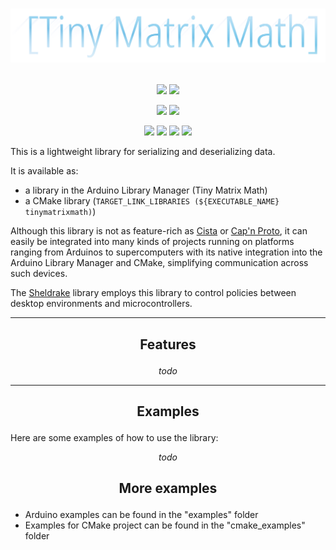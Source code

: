 <h1>
  <p align="center"> 
  <img src=https://raw.githubusercontent.com/m516/TinySerializer/main/docs/banner.png> 
  </p>
</h1>

<p align="center"> 
  <img src=https://github.com/m516/TinySerializer/actions/workflows/cmake_docs.yml/badge.svg>
  <img src=https://github.com/m516/TinySerializer/actions/workflows/cmake_tests.yml/badge.svg>
</p>

<p align="center"> 
<img src=https://github.com/m516/TinySerializer/actions/workflows/arduino_compile_examples.yml/badge.svg>
<img src=https://github.com/m516/TinySerializer/actions/workflows/arduino_lint.yml/badge.svg>
</p>

<p align="center"> 
<img src=https://img.shields.io/github/issues/m516/TinySerializer>
<img src=https://img.shields.io/github/forks/m516/TinySerializer>
<img src=https://img.shields.io/github/stars/m516/TinySerializer>
<img src=https://img.shields.io/github/license/m516/TinySerializer>
</p>


This is a lightweight library for serializing and deserializing data.

It is available as:
* a library in the Arduino Library Manager (Tiny Matrix Math)
* a CMake library (`TARGET_LINK_LIBRARIES (${EXECUTABLE_NAME} tinymatrixmath)`)

Although this library is not 
as feature-rich as [Cista](https://github.com/felixguendling/cista)
or [Cap'n Proto](https://capnproto.org/capnp-tool.html), it can easily be integrated into 
many kinds of projects running on platforms ranging from Arduinos to supercomputers with its 
native integration into the Arduino Library Manager and CMake, simplifying communication across such devices.

The [Sheldrake](https://github.com/m516/sheldrake) library employs this library to control 
policies between desktop environments and microcontrollers.


--------------------

<h2>
  <p align="center"> Features </p>
</h2>


<p align="center"> <i>todo</i> </p>


--------------------

<h2>
  <p align="center"> Examples </p>
</h2>

Here are some examples of how to use the library:


<p align="center"> <i>todo</i> </p>




<h2>
  <p align="center"> More examples </p>
</h2>

* Arduino examples can be found in the "examples" folder
* Examples for CMake project can be found in the "cmake_examples" folder
